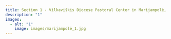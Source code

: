 ```yaml
---
title: Section 1 - Vilkaviškis Diocese Pastoral Center in Marijampolė, Lithuania
description: "1"
images:
  - alt: "1"
    image: images/marijampolė_1.jpg
---
```

